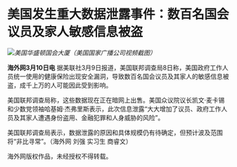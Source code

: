 # 美国发生重大数据泄露事件：数百名国会议员及家人敏感信息被盗

![](https://inews.gtimg.com/om_bt/OctHHEgpAtmhCDmmGDcAqB7bN_nQgUiTk0fqhC0O_BRA0AA/1000)_美国华盛顿国会大厦（美国国家广播公司视频截图）_

**海外网3月10日电**
据美联社3月9日报道，美国联邦调查局8日称，美国政府工作人员统一使用的健康保险出现安全漏洞，导致数百名国会议员及其家人的敏感信息被盗，成千上万的人可能因此受到影响。

美国联邦调查局称，这些数据现在正在暗网上出售。美国众议院议长凯文·麦卡锡和少数党领袖哈基姆·杰弗里斯表示，此次信息泄露“大大增加了议员、政府工作人员及其家人遭遇身份盗用、金融犯罪和人身威胁的风险”。

美国联邦调查局表示，数据泄露的原因和具体规模仍有待确定，但预计波及范围将“非比寻常”。（海外网 刘强 实习生 商睿文）

海外网版权作品，未经授权不得转载。

